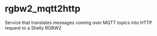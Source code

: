 # rgbw2_mqtt2http
Service that translates messages coming over MQTT topics into HTTP request to a Shelly RGBW2

